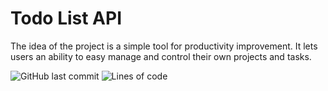 # Todo List API
<p>The idea of the project is a simple tool for productivity improvement. It lets users an ability to easy manage and control their own projects and tasks.</p>
<img alt="GitHub last commit" src="https://img.shields.io/github/last-commit/kseniia-myronenko/todo-list-api?logoColor=orange&style=for-the-badge">
<img alt="Lines of code" src="https://img.shields.io/tokei/lines/github.com/kseniia-myronenko/todo-list-api?style=for-the-badge">
